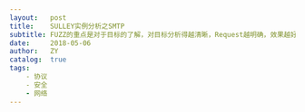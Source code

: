 ```yaml
---
layout:   post
title:    SULLEY实例分析之SMTP
subtitle: FUZZ的重点是对于目标的了解，对目标分析得越清晰，Request越明确，效果越好。
date:     2018-05-06
author:   ZY
catalog:  true
tags:
    - 协议
    - 安全
    - 网络
---
```

